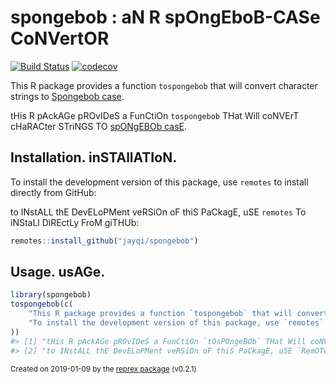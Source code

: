 # spongebob : aN R spOngEboB-CASe CoNVertOR

[![Build Status](https://travis-ci.org/jayqi/spongebob.svg?branch=master)](https://travis-ci.org/jayqi/spongebob) [![codecov](https://codecov.io/gh/jayqi/spongebob/branch/master/graph/badge.svg)](https://codecov.io/gh/jayqi/spongebob)


This R package provides a function `tospongebob` that will convert character strings to [Spongebob case](https://knowyourmeme.com/memes/mocking-spongebob).

tHis R pAckAGe pROvIDeS a FunCtiOn `tospongebob` THat Will coNVErT cHaRACter STriNGS TO [spONgEBOb casE](https://knowyourmeme.com/memes/mocking-spongebob).

## Installation. inSTAllATIoN.

To install the development version of this package, use `remotes` to install directly from GitHub:

to INstALL thE DevELoPMent veRSiOn oF thiS PaCkagE, uSE `remotes` To iNStaLl DiREctLy FroM giTHUb:

``` r
remotes::install_github("jayqi/spongebob")
```

## Usage. usAGe.

``` r
library(spongebob)
tospongebob(c(
    "This R package provides a function `tospongebob` that will convert character strings to [Spongebob case]",
    "To install the development version of this package, use `remotes` to install directly from GitHub:"
))
#> [1] "tHis R pAckAGe pROvIDeS a FunCtiOn `tOsPOngeBOb` THat Will coNVErT cHaRACter STriNGS TO [spONgEBOb casE]"
#> [2] "to INstALL thE DevELoPMent veRSiOn oF thiS PaCkagE, uSE `RemOTes` To iNStaLl DiREctLy FroM giTHUb:"
```
<sup>Created on 2019-01-09 by the [reprex package](https://reprex.tidyverse.org) (v0.2.1)</sup>